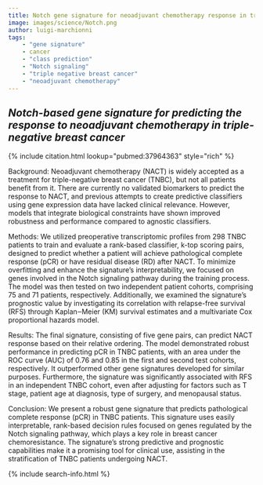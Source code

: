 ```yaml
---
title: Notch gene signature for neoadjuvant chemotherapy response in triple-negative breast cancer
image: images/science/Notch.png
author: luigi-marchionni
tags:
    - "gene signature"
    - cancer
    - "class prediction"
    - "Notch signaling"
    - "triple negative breast cancer"
    - "neoadjuvant chemotherapy"
---
```


## *Notch-based gene signature for predicting the response to neoadjuvant chemotherapy in triple-negative breast cancer*

{% include citation.html lookup="pubmed:37964363" style="rich" %}

Background: Neoadjuvant chemotherapy (NACT) is widely accepted as a treatment for triple-negative breast cancer (TNBC), but not all patients benefit from it. There are currently no validated biomarkers to predict the response to NACT, and previous attempts to create predictive classifiers using gene expression data have lacked clinical relevance. However, models that integrate biological constraints have shown improved robustness and performance compared to agnostic classifiers.

Methods: We utilized preoperative transcriptomic profiles from 298 TNBC patients to train and evaluate a rank-based classifier, k-top scoring pairs, designed to predict whether a patient will achieve pathological complete response (pCR) or have residual disease (RD) after NACT. To minimize overfitting and enhance the signature’s interpretability, we focused on genes involved in the Notch signaling pathway during the training process. The model was then tested on two independent patient cohorts, comprising 75 and 71 patients, respectively. Additionally, we examined the signature’s prognostic value by investigating its correlation with relapse-free survival (RFS) through Kaplan‒Meier (KM) survival estimates and a multivariate Cox proportional hazards model.

Results: The final signature, consisting of five gene pairs, can predict NACT response based on their relative ordering. The model demonstrated robust performance in predicting pCR in TNBC patients, with an area under the ROC curve (AUC) of 0.76 and 0.85 in the first and second test cohorts, respectively. It outperformed other gene signatures developed for similar purposes. Furthermore, the signature was significantly associated with RFS in an independent TNBC cohort, even after adjusting for factors such as T stage, patient age at diagnosis, type of surgery, and menopausal status.

Conclusion: We present a robust gene signature that predicts pathological complete response (pCR) in TNBC patients. This signature uses easily interpretable, rank-based decision rules focused on genes regulated by the Notch signaling pathway, which plays a key role in breast cancer chemoresistance. The signature’s strong predictive and prognostic capabilities make it a promising tool for clinical use, assisting in the stratification of TNBC patients undergoing NACT.

{% include search-info.html %}
